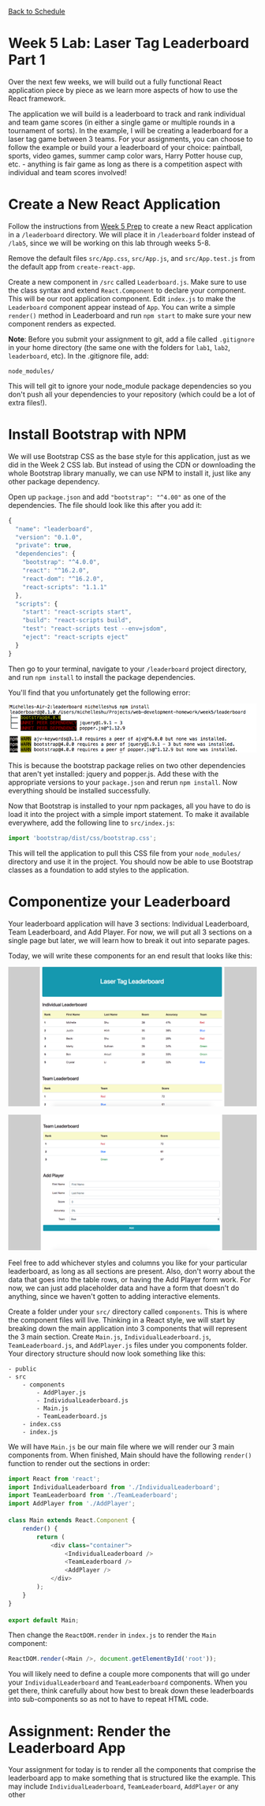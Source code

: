 [Back to Schedule](../schedule.md)

# Week 5 Lab: Laser Tag Leaderboard Part 1

Over the next few weeks, we will build out a fully functional React application piece by piece as we learn more aspects of how to use the React framework.

The application we will build is a leaderboard to track and rank individual and team game scores (in either a single game or multiple rounds in a tournament of sorts). In the example, I will be creating a leaderboard for a laser tag game between 3 teams. For your assignments, you can choose to follow the example or build your a leaderboard of your choice: paintball, sports, video games, summer camp color wars, Harry Potter house cup, etc. - anything is fair game as long as there is a competition aspect with individual and team scores involved!

# Create a New React Application

Follow the instructions from [Week 5 Prep](../prep/05.md) to create a new React application in a `/leaderboard` directory. We will place it in `/leaderboard` folder instead of `/lab5`, since we will be working on this lab through weeks 5-8.

Remove the default files `src/App.css`, `src/App.js`, and `src/App.test.js` from the default app from `create-react-app`.

Create a new component in `/src` called `Leaderboard.js`. Make sure to use the class syntax and extend `React.Component` to declare your component. This will be our root application component. Edit `index.js` to make the `Leaderboard` component appear instead of `App`. You can write a simple `render()` method in Leaderboard and run `npm start` to make sure your new component renders as expected.

**Note**: Before you submit your assignment to git, add a file called `.gitignore` in your home directory (the same one with the folders for `lab1`, `lab2`, `leaderboard`, etc). In the .gitignore file, add:

```
node_modules/
```

This will tell git to ignore your node_module package dependencies so you don't push all your dependencies to your repository (which could be a lot of extra files!).

# Install Bootstrap with NPM

We will use Bootstrap CSS as the base style for this application, just as we did in the Week 2 CSS lab. But instead of using the CDN or downloading the whole Bootstrap library manually, we can use NPM to install it, just like any other package dependency.

Open up `package.json` and add `"bootstrap": "^4.00"` as one of the dependencies. The file should look like this after you add it:

```js
{
  "name": "leaderboard",
  "version": "0.1.0",
  "private": true,
  "dependencies": {
    "bootstrap": "^4.0.0",
    "react": "^16.2.0",
    "react-dom": "^16.2.0",
    "react-scripts": "1.1.1"
  },
  "scripts": {
    "start": "react-scripts start",
    "build": "react-scripts build",
    "test": "react-scripts test --env=jsdom",
    "eject": "react-scripts eject"
  }
}
```

Then go to your terminal, navigate to your `/leaderboard` project directory, and run `npm install` to install the package dependencies.

You'll find that you unfortunately get the following error:

![NPM Error](../images/05/npm-error.png)

This is because the bootstrap package relies on two other dependencies that aren't yet installed: jquery and popper.js. Add these with the appropriate versions to your `package.json` and rerun `npm install`. Now everything should be installed successfully.

Now that Bootstrap is installed to your npm packages, all you have to do is load it into the project with a simple import statement. To make it available everywhere, add the following line to `src/index.js`:

```js
import 'bootstrap/dist/css/bootstrap.css';
```

This will tell the application to pull this CSS file from your `node_modules/` directory and use it in the project. You should now be able to use Bootstrap classes as a foundation to add styles to the application.

# Componentize your Leaderboard

Your leaderboard application will have 3 sections: Individual Leaderboard, Team Leaderboard, and Add Player. For now, we will put all 3 sections on a single page but later, we will learn how to break it out into separate pages.

Today, we will write these components for an end result that looks like this:

![Lab 5 - 1](../images/05/lab5-1.png)

![Lab 5 - 2](../images/05/lab5-2.png)

Feel free to add whichever styles and columns you like for your particular leaderboard, as long as all sections are present. Also, don't worry about the data that goes into the table rows, or having the Add Player form work. For now, we can just add placeholder data and have a form that doesn't do anything, since we haven't gotten to adding interactive elements.

Create a folder under your `src/` directory called `components`. This is where the component files will live. Thinking in a React style, we will start by breaking down the main application into 3 components that will represent the 3 main section. Create `Main.js`, `IndividualLeaderboard.js`, `TeamLeaderboard.js`, and `AddPlayer.js` files under you components folder. Your directory structure should now look something like this:

```
- public
- src
    - components
        - AddPlayer.js
        - IndividualLeaderboard.js
        - Main.js
        - TeamLeaderboard.js
    - index.css
    - index.js
```

We will have `Main.js` be our main file where we will render our 3 main components from. When finished, Main should have the following `render()` function to render out the sections in order:

```js
import React from 'react';
import IndividualLeaderboard from './IndividualLeaderboard';
import TeamLeaderboard from './TeamLeaderboard';
import AddPlayer from './AddPlayer';

class Main extends React.Component {
    render() {
        return (
            <div class="container">
                <IndividualLeaderboard />
                <TeamLeaderboard />
                <AddPlayer />
            </div>
        );
    }
}

export default Main;
```

Then change the `ReactDOM.render` in `index.js` to render the `Main` component:

```js
ReactDOM.render(<Main />, document.getElementById('root'));
```

You will likely need to define a couple more components that will go under your `IndividualLeaderboard` and `TeamLeaderboard` components. When you get there, think carefully about how best to break down these leaderboards into sub-components so as not to have to repeat HTML code.

# Assignment: Render the Leaderboard App

Your assignment for today is to render all the components that comprise the leaderboard app to make something that is structured like the example. This may include `IndividualLeaderboard`, `TeamLeaderboard`, `AddPlayer` or any other 
